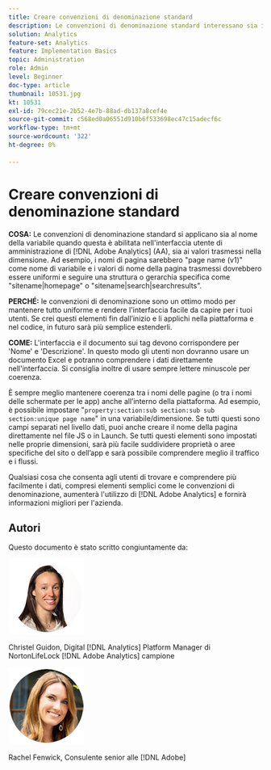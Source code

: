 ```yaml
---
title: Creare convenzioni di denominazione standard
description: Le convenzioni di denominazione standard interessano sia il nome della variabile quando questa è abilitata nell’interfaccia utente di AA per l’amministratore, sia i valori trasmessi nella dimensione.
solution: Analytics
feature-set: Analytics
feature: Implementation Basics
topic: Administration
role: Admin
level: Beginner
doc-type: article
thumbnail: 10531.jpg
kt: 10531
exl-id: 79cec21e-2b52-4e7b-88ad-db137a8cef4e
source-git-commit: c568ed0a06551d910b6f533698ec47c15adecf6c
workflow-type: tm+mt
source-wordcount: '322'
ht-degree: 0%

---
```


# Creare convenzioni di denominazione standard

**COSA:** Le convenzioni di denominazione standard si applicano sia al nome della variabile quando questa è abilitata nell&#39;interfaccia utente di amministrazione di [!DNL Adobe Analytics] (AA), sia ai valori trasmessi nella dimensione. Ad esempio, i nomi di pagina sarebbero &quot;page name (v1)&quot; come nome di variabile e i valori di nome della pagina trasmessi dovrebbero essere uniformi e seguire una struttura o gerarchia specifica come &quot;sitename|homepage&quot; o &quot;sitename|search|searchresults&quot;.

**PERCHÉ:** le convenzioni di denominazione sono un ottimo modo per mantenere tutto uniforme e rendere l&#39;interfaccia facile da capire per i tuoi utenti. Se crei questi elementi fin dall’inizio e li applichi nella piattaforma e nel codice, in futuro sarà più semplice estenderli.

**COME:** L&#39;interfaccia e il documento sui tag devono corrispondere per &#39;Nome&#39; e &#39;Descrizione&#39;. In questo modo gli utenti non dovranno usare un documento Excel e potranno comprendere i dati direttamente nell&#39;interfaccia. Si consiglia inoltre di usare sempre lettere minuscole per coerenza.

È sempre meglio mantenere coerenza tra i nomi delle pagine (o tra i nomi delle schermate per le app) anche all’interno della piattaforma. Ad esempio, è possibile impostare &quot;`property:section:sub section:sub sub section:unique page name`&quot; in una variabile/dimensione. Se tutti questi sono campi separati nel livello dati, puoi anche creare il nome della pagina direttamente nel file JS o in Launch. Se tutti questi elementi sono impostati nelle proprie dimensioni, sarà più facile suddividere proprietà o aree specifiche del sito o dell’app e sarà possibile comprendere meglio il traffico e i flussi.

Qualsiasi cosa che consenta agli utenti di trovare e comprendere più facilmente i dati, compresi elementi semplici come le convenzioni di denominazione, aumenterà l&#39;utilizzo di [!DNL Adobe Analytics] e fornirà informazioni migliori per l&#39;azienda.

## Autori

Questo documento è stato scritto congiuntamente da:

![Christel Guidon](assets/Christel-Headshot-150.png)

Christel Guidon, Digital [!DNL Analytics] Platform Manager di NortonLifeLock
[!DNL Adobe Analytics] campione

![Rachel Fenwick](assets/Rachel-Fenwick-150.png)

Rachel Fenwick, Consulente senior alle [!DNL Adobe]
